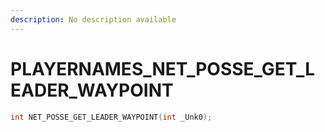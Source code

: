 ```yaml
---
description: No description available 
---
```


# PLAYERNAMES\_NET_POSSE_GET_LEADER_WAYPOINT

```cpp
int NET_POSSE_GET_LEADER_WAYPOINT(int _Unk0);
```
